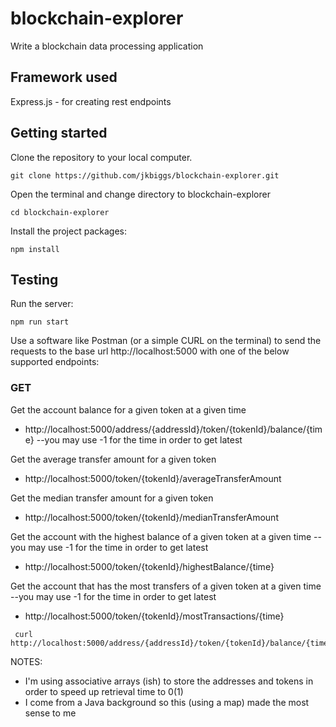 # blockchain-explorer
Write a blockchain data processing application

## Framework used
Express.js - for creating rest endpoints

## Getting started
Clone the repository to your local computer.
```
git clone https://github.com/jkbiggs/blockchain-explorer.git
```

Open the terminal and change directory to blockchain-explorer
```
cd blockchain-explorer
```

Install the project packages:
```
npm install
```

## Testing
Run the server:
```
npm run start
```

Use a software like Postman (or a simple CURL on the terminal) to send the requests to the base url http://localhost:5000 with one of the below supported endpoints:

### GET
Get the account balance for a given token at a given time
* http://localhost:5000/address/{addressId}/token/{tokenId}/balance/{time} --you may use -1 for the time in order to get latest

Get the average transfer amount for a given token
* http://localhost:5000/token/{tokenId}/averageTransferAmount

Get the median transfer amount for a given token
* http://localhost:5000/token/{tokenId}/medianTransferAmount

Get the account with the highest balance of a given token at a given time --you may use -1 for the time in order to get latest
* http://localhost:5000/token/{tokenId}/highestBalance/{time}

Get the account that has the most transfers of a given token at a given time --you may use -1 for the time in order to get latest
* http://localhost:5000/token/{tokenId}/mostTransactions/{time}

```
 curl http://localhost:5000/address/{addressId}/token/{tokenId}/balance/{time}
```

NOTES:
- I'm using associative arrays (ish) to store the addresses and tokens in order to speed up retrieval time to 0(1)
- I come from a Java background so this (using a map) made the most sense to me